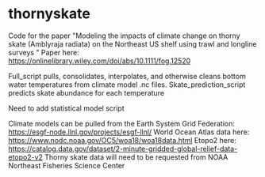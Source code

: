 # thornyskate
Code for the paper "Modeling the impacts of climate change on thorny skate (Amblyraja radiata) on the Northeast US shelf using trawl and longline surveys "
Paper here: https://onlinelibrary.wiley.com/doi/abs/10.1111/fog.12520

Full_script pulls, consolidates, interpolates, and otherwise cleans bottom water temperatures from climate model .nc files.
Skate_prediction_script predicts skate abundance for each temperature

Need to add statistical model script


Climate models can be pulled from the Earth System Grid Federation: https://esgf-node.llnl.gov/projects/esgf-llnl/
World Ocean Atlas data here: https://www.nodc.noaa.gov/OC5/woa18/woa18data.html
Etopo2 here: https://catalog.data.gov/dataset/2-minute-gridded-global-relief-data-etopo2-v2
Thorny skate data will need to be requested from NOAA Northeast Fisheries Science Center
